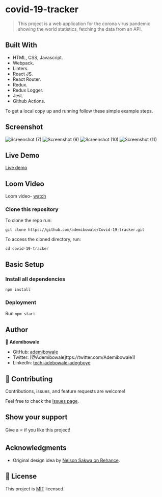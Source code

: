 # covid-19-tracker

> This project is a web application for the corona virus pandemic showing the world statistics, fetching the data from an API.


## Built With

- HTML, CSS, Javascript.
- Webpack.
- Linters. 
- React JS. 
- React Router. 
- Redux. 
- Redux Logger. 
- Jest. 
- Github Actions.

To get a local copy up and running follow these simple example steps.

## Screenshot
![Screenshot (7)](https://user-images.githubusercontent.com/92458236/211628485-03bdc934-a1fc-42a6-9e2f-a968eeba5a15.png)
![Screenshot (8)](https://user-images.githubusercontent.com/92458236/211628543-c9efea7e-67f8-46c9-b32c-6e6239081fbe.png)
![Screenshot (10)](https://user-images.githubusercontent.com/92458236/211628593-1430fd1a-c807-4b5a-ba00-dac55baa86b3.png)
![Screenshot (11)](https://user-images.githubusercontent.com/92458236/211628447-a3371b2d-c51a-4935-a9ef-5c0ffdcbb4d3.png)


## Live Demo

[Live demo](https://corona-virus-pandemic.netlify.app/)


## Loom Video

Loom video- [watch](https://www.loom.com/share/b9a3779010c649cbb1c4a6c664f28c91)


### Clone this repository

To clone the repo run:
```
git clone https://github.com/ademibowale/Covid-19-tracker.git  
```
To access the cloned directory, run:
```
cd covid-19-tracker
```

## Basic Setup
### Install all dependencies

```
npm install
```

### Deployment

Run ```npm start```

## Author

👤 **Ademibowale**

- GitHub: [ademibowale](https://github.com/ademibowale)
- Twitter: [@Ademibowale]ttps://twitter.com/Ademibowale1)
- LinkedIn: [tech-adebowale-adegboye](https://www.linkedin.com/in/tech-adebowale-adegboye/)

## 🤝 Contributing

Contributions, issues, and feature requests are welcome!

Feel free to check the [issues page](https://github.com/ademibowale/Covid-19-tracker/issues).

## Show your support

Give a ⭐️ if you like this project!

## Acknowledgments

- Original design idea by [Nelson Sakwa on Behance](https://www.behance.net/sakwadesignstudio).


## 📝 License


This project is [MIT](./MIT.md) licensed.

